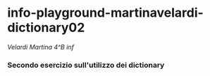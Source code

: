 # info-playground-martinavelardi-dictionary02
_Velardi Martina 4^B inf_
### Secondo esercizio sull'utilizzo dei dictionary